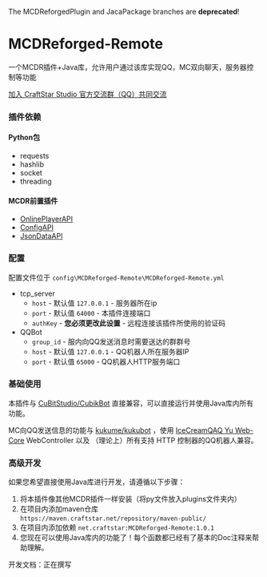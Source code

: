 The MCDReforgedPlugin and JacaPackage branches are **deprecated**!

# MCDReforged-Remote
一个MCDR插件+Java库，允许用户通过该库实现QQ，MC双向聊天，服务器控制等功能

[加入 CraftStar Studio 官方交流群（QQ）共同交流](https://qm.qq.com/cgi-bin/qm/qr?k=9HxNOGLgzYWmSPdsoou2swjzOrq5gxzZ&authKey=4UbRMdPPeNUg5fT+vcLZiIGPT0mWRFAL2EjE3DNbmedcrFh3gMA6zZXIRJRw5HjX&noverify=0)

### 插件依赖
#### Python包
* requests
* hashlib
* socket
* threading
#### MCDR前置插件
* [OnlinePlayerAPI](https://github.com/zhang-anzhi/MCDReforgedPlugins/tree/master/OnlinePlayerAPI)
* [ConfigAPI](https://github.com/hanbings/ConfigAPI)
* [JsonDataAPI](https://github.com/zhang-anzhi/MCDReforgedPlugins/tree/master/JsonDataAPI)

### 配置
配置文件位于 `config\MCDReforged-Remote\MCDReforged-Remote.yml`
* tcp_server
    * `host` - 默认值 `127.0.0.1` - 服务器所在ip
    * `port` - 默认值 `64000` - 本插件连接端口
    * `authKey` - **您必须更改此设置** - 远程连接该插件所使用的验证码
* QQBot
    * `group_id` - 服内向QQ发送消息时需要送达的群群号
    * `host` - 默认值 `127.0.0.1` - QQ机器人所在服务器IP
    * `port` - 默认值 `65000` - QQ机器人HTTP服务端口

### 基础使用
本插件与 [CuBitStudio/CubikBot](https://www.github.com/CuBitStudio/Cubikbot) 直接兼容，可以直接运行并使用Java库内所有功能。

MC向QQ发送信息的功能与 [kukume/kukubot](https://www.github.com/kukume/kukubot) ，使用 [IceCreamQAQ Yu Web-Core](https://maven.icecreamqaq.com/#browse/browse:maven-releases:com%2FIceCreamQAQ%2FYu%2FWebCore) WebController 以及
（理论上）所有支持 HTTP 控制器的QQ机器人兼容。

### 高级开发
如果您希望直接使用Java库进行开发，请遵循以下步骤：
1. 将本插件像其他MCDR插件一样安装（将py文件放入plugins文件夹内）
2. 在项目内添加maven仓库 `https://maven.craftstar.net/repository/maven-public/`
3. 在项目内添加依赖 `net.craftstar:MCDReforged-Remote:1.0.1`
4. 您现在可以使用Java库内的功能了！每个函数都已经有了基本的Doc注释来帮助理解。

开发文档：正在撰写

